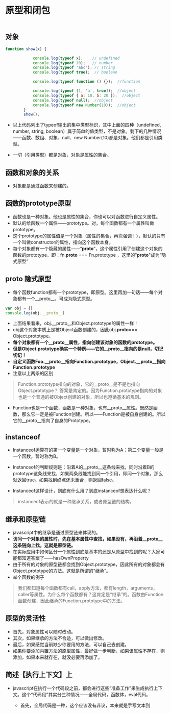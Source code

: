 # 原型和闭包

```javascript

```

## 对象

```javascript
function show(x) {

            console.log(typeof x);    // undefined
            console.log(typeof 10);   // number
            console.log(typeof 'abc'); // string
            console.log(typeof true);  // boolean

            console.log(typeof function () {});  //function

            console.log(typeof [1, 'a', true]);  //object
            console.log(typeof { a: 10, b: 20 });  //object
            console.log(typeof null);  //object
            console.log(typeof new Number(10));  //object
        }
        show();
```

- 以上代码列出了typeof输出的集中类型标识，其中上面的四种（undefined, number, string, boolean）属于简单的值类型，不是对象。剩下的几种情况——函数、数组、对象、null、new Number(10)都是对象。他们都是引用类型。

- 一切（引用类型）都是对象，对象是属性的集合。

## 函数和对象的关系

- 对象都是通过函数来创建的。

## 函数的prototype原型

- 函数也是一种对象。他也是属性的集合，你也可以对函数进行自定义属性。
- 默认的给函数一个属性——prototype。对，每个函数都有一个属性叫做prototype。
- 这个prototype的属性值是一个对象（属性的集合，再次强调！），默认的只有一个叫做constructor的属性，指向这个函数本身。
- 每个对象都有一个隐藏的属性——“__proto__”，这个属性引用了创建这个对象的函数的prototype。即：fn.__proto__ === Fn.prototype ，这里的"__proto__"成为“隐式原型”

## __proto__ 隐式原型

- 每个函数function都有一个prototype，即原型。这里再加一句话——每个对象都有一个__proto__，可成为隐式原型。

```javascript
var obj = {}
console.log(obj.__proto__)
```

- 上面结果看来，obj.__proto__和Object.prototype的属性一样！
- obj这个对象本质上是被Object函数创建的，因此obj.__proto__=== Object.prototype。
- **每个对象都有一个__proto__属性，指向创建该对象的函数的prototype。**
- **但是Object.prototype确实一个特例——它的__proto__指向的是null，切记切记！**
- **自定义函数Foo.__proto__指向Function.prototype，Object.__proto__指向Function.prototype**
- 注意以上两条的区别

> Function.prototype指向的对象，它的__proto__是不是也指向Object.prototype？
> 答案是肯定的。因为Function.prototype指向的对象也是一个普通的被Object创建的对象，所以也遵循基本的规则。

- Function也是一个函数，函数是一种对象，也有__proto__属性。既然是函数，那么它一定是被Function创建。所以——Function是被自身创建的。所以它的__proto__指向了自身的Prototype。

## instanceof

- Instanceof运算符的第一个变量是一个对象，暂时称为A；第二个变量一般是一个函数，暂时称为B。

- Instanceof的判断规则是：沿着A的__proto__这条线来找，同时沿着B的prototype这条线来找，如果两条线能找到同一个引用，即同一个对象，那么就返回true。如果找到终点还未重合，则返回false。

- Instanceof这样设计，到底有什么用？到底instanceof想表达什么呢？

> instanceof表示的就是一种继承关系，或者原型链的结构。

## 继承和原型链

- javascript中的继承是通过原型链来体现的。
- **访问一个对象的属性时，先在基本属性中查找，如果没有，再沿着__proto__这条链向上找，这就是原型链。**
- 在实际应用中如何区分一个属性到底是基本的还是从原型中找到的呢？大家可能都知道答案了——hasOwnProperty
- 由于所有的对象的原型链都会找到Object.prototype，因此所有的对象都会有Object.prototype的方法。这就是所谓的“继承”。
- 举个函数的例子

> 我们都知道每个函数都有call，apply方法，都有length，arguments，caller等属性。为什么每个函数都有？这肯定是“继承”的。函数由Function函数创建，因此继承的Function.prototype中的方法。

## 原型的灵活性

- 首先，对象属性可以随时改动。
- 其次，如果继承的方法不合适，可以做出修改。
- 最后，如果感觉当前缺少你要用的方法，可以自己去创建。
- 如果你要添加内置方法的原型属性，最好做一步判断，如果该属性不存在，则添加。如果本来就存在，就没必要再添加了。

## 简述【执行上下文】上

- javascript在执行一个代码段之前，都会进行这些“准备工作”来生成执行上下文。这个“代码段”其实分三种情况——全局代码，函数体，eval代码。
  - 首先，全局代码是一种，这个应该没有非议，本来就是手写文本到<script>标签里面的。
  - 其次，eval代码接收的也是一段文本形式的代码。**eval("alert(111)");**
  - 最后，函数体是代码段是因为函数在创建时，本质上是 new Function(…) 得来的，其中需要传入一个文本形式的参数作为函数体。

- 函数每被调用一次，都会产生一个新的执行上下文环境。因为不同的调用可能就会有不同的参数。
- 函数在定义的时候（不是调用的时候），就已经确定了函数体内部自由变量的作用域。

- 全局环境下的**准备工作**，即**全局代码的上下文环境**数据内容为：
  - 普通变量、函数表达式——变量声明，默认赋值为undefined；
  - this——赋值；
  - 函数声明  function fn() { } ——赋值；

- 如果代码段是函数体，那么在此基础上需要附加：
  - 参数 赋值
  - arguments（参数的 数组形式） 赋值
  - 自由变量的取值作用域 赋值

- 给执行上下文环境下一个通俗的定义——在执行代码之前，把将要用到的所有的变量都事先拿出来，有的直接赋值了，有的先用undefined占个空。

> 讲完了上下文环境，又来了新的问题——在执行js代码时，会有数不清的函数调用次数，会产生许多个上下文环境。这么多上下文环境该如何管理，以及如何销毁而释放内存呢？下一节将通过“执行上下文栈”来解释这个问题。

## this






















- 注意这两个this的指向

```javascript
var obj={
    x:10,
    fn:function(){
        console.log(this)
        function f() {
            console.log(this)
        }
        f()
    }
}
// {x: 10, fn: ƒ}
// Window
```
